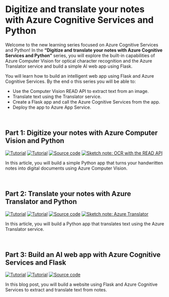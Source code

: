 # Digitize and translate your notes with Azure Cognitive Services and Python 

Welcome to the new learning series focused on Azure Cognitive Services and Python! In the **“Digitize and translate your notes with Azure Cognitive Services and Python”** series, you will explore the built-in capabilities of Azure Computer Vision for optical character recognition and the Azure Translator service and build a simple AI web app using Flask.

You will learn how to build an intelligent web app using Flask and Azure Cognitive Services. By the end o this series you will be able to:

- Use the Computer Vision READ API to extract text from an image.
- Translate text using the Translator service.
- Create a Flask app and call the Azure Cognitive Services from the app.
- Deploy the app to Azure App Service.

<br>

## Part 1: Digitize your notes with Azure Computer Vision and Python
<p>
  <a href="https://foteinisavvidou.azurewebsites.net/digitize-your-notes-with-azure-computer-vision-and-python" target="_blank"><img src="https://img.shields.io/badge/Instructions-informational?style=for-the-badge" alt="Tutorial"></a>
  <a href="https://techcommunity.microsoft.com/t5/educator-developer-blog/digitize-your-notes-with-azure-computer-vision-and-python/ba-p/3259276" target="_blank"><img src="https://img.shields.io/badge/Microsoft Tech Community Blog-critical?style=for-the-badge" alt="Tutorial"></a>
  <a href="/Part1-OCR/ocr-demo.py" target="_blank"><img src="https://img.shields.io/badge/Python App-yellow?style=for-the-badge" alt="Source code"></a>
  <a href="https://raw.githubusercontent.com/sfoteini/sketchnotes/main/computer-vision-ocr.png" target="_blank"><img src="https://img.shields.io/badge/Sketch note-yellowgreen?style=for-the-badge" alt="Sketch note: OCR with the READ API"></a>
</p>

In this article, you will build a simple Python app that turns your handwritten notes into digital documents using Azure Computer Vision.

<br>

## Part 2: Translate your notes with Azure Translator and Python
<p>
  <a href="https://foteinisavvidou.azurewebsites.net/translate-your-notes-with-azure-translator-and-python" target="_blank"><img src="https://img.shields.io/badge/Instructions-informational?style=for-the-badge" alt="Tutorial"></a>
  <a href="https://techcommunity.microsoft.com/t5/educator-developer-blog/translate-your-notes-with-azure-translator-and-python/ba-p/3267201" target="_blank"><img src="https://img.shields.io/badge/Microsoft Tech Community Blog-critical?style=for-the-badge" alt="Tutorial"></a>
  <a href="/Part2-Translator" target="_blank"><img src="https://img.shields.io/badge/Python App-yellow?style=for-the-badge" alt="Source code"></a>
  <a href="https://github.com/sfoteini/sketchnotes/blob/main/translator.png?raw=true" target="_blank"><img src="https://img.shields.io/badge/Sketch note-yellowgreen?style=for-the-badge" alt="Sketch note: Azure Translator"></a>
</p>

In this article, you will build a Python app that translates text using the Azure Translator service.

<br>

## Part 3: Build an AI web app with Azure Cognitive Services and Flask
<p>
  <a href="http://foteinisavvidou.azurewebsites.net/build-an-ai-web-app-with-azure-cognitive-services-and-flask/" target="_blank"><img src="https://img.shields.io/badge/Instructions-informational?style=for-the-badge" alt="Tutorial"></a>
  <a href="https://techcommunity.microsoft.com/t5/educator-developer-blog/build-an-ai-web-app-with-azure-cognitive-services-and-flask/ba-p/3273489" target="_blank"><img src="https://img.shields.io/badge/Microsoft Tech Community Blog-critical?style=for-the-badge" alt="Tutorial"></a>
  <a href="/Part3-FlaskWebApp" target="_blank"><img src="https://img.shields.io/badge/Python App-yellow?style=for-the-badge" alt="Source code"></a>
</p>

In this blog post, you will build a website using Flask and Azure Cognitive Services to extract and translate text from notes.
